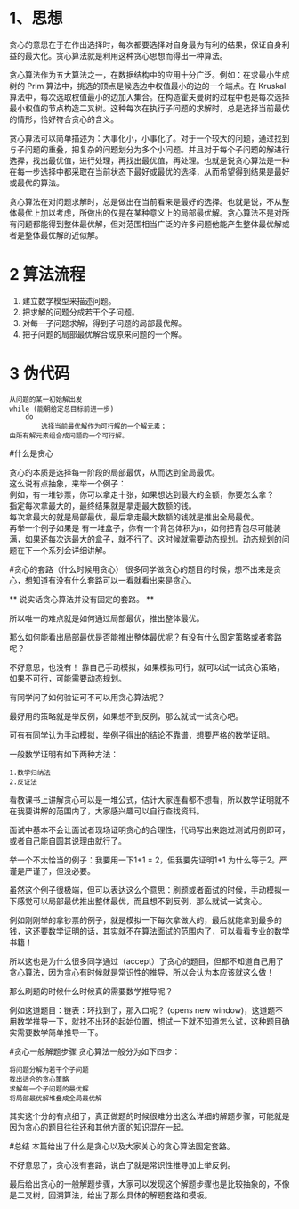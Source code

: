 # 1、思想
贪心的意思在于在作出选择时，每次都要选择对自身最为有利的结果，保证自身利益的最大化。贪心算法就是利用这种贪心思想而得出一种算法。

贪心算法作为五大算法之一，在数据结构中的应用十分广泛。例如：在求最小生成树的 Prim 算法中，挑选的顶点是候选边中权值最小的边的一个端点。在 Kruskal 算法中，每次选取权值最小的边加入集合。在构造霍夫曼树的过程中也是每次选择最小权值的节点构造二叉树。这种每次在执行子问题的求解时，总是选择当前最优的情形，恰好符合贪心的含义。

贪心算法可以简单描述为：大事化小，小事化了。对于一个较大的问题，通过找到与子问题的重叠，把复杂的问题划分为多个小问题。并且对于每个子问题的解进行选择，找出最优值，进行处理，再找出最优值，再处理。也就是说贪心算法是一种在每一步选择中都采取在当前状态下最好或最优的选择，从而希望得到结果是最好或最优的算法。

贪心算法在对问题求解时，总是做出在当前看来是最好的选择。也就是说，不从整体最优上加以考虑，所做出的仅是在某种意义上的局部最优解。贪心算法不是对所有问题都能得到整体最优解，但对范围相当广泛的许多问题他能产生整体最优解或者是整体最优解的近似解。

# 2 算法流程

1. 建立数学模型来描述问题。
2. 把求解的问题分成若干个子问题。
3. 对每一子问题求解，得到子问题的局部最优解。
4. 把子问题的局部最优解合成原来问题的一个解。

# 3 伪代码
```
从问题的某一初始解出发
while (能朝给定总目标前进一步) 
    do
        选择当前最优解作为可行解的一个解元素；
由所有解元素组合成问题的一个可行解。

```



#什么是贪心

贪心的本质是选择每一阶段的局部最优，从而达到全局最优。  
这么说有点抽象，来举一个例子：  
例如，有一堆钞票，你可以拿走十张，如果想达到最大的金额，你要怎么拿？  
指定每次拿最大的，最终结果就是拿走最大数额的钱。  
每次拿最大的就是局部最优，最后拿走最大数额的钱就是推出全局最优。  
再举一个例子如果是 有一堆盒子，你有一个背包体积为n，如何把背包尽可能装满，如果还每次选最大的盒子，就不行了。这时候就需要动态规划。动态规划的问题在下一个系列会详细讲解。

#贪心的套路（什么时候用贪心）
很多同学做贪心的题目的时候，想不出来是贪心，想知道有没有什么套路可以一看就看出来是贪心。  

** 说实话贪心算法并没有固定的套路。 **

所以唯一的难点就是如何通过局部最优，推出整体最优。

那么如何能看出局部最优是否能推出整体最优呢？有没有什么固定策略或者套路呢？

不好意思，也没有！ 靠自己手动模拟，如果模拟可行，就可以试一试贪心策略，如果不可行，可能需要动态规划。

有同学问了如何验证可不可以用贪心算法呢？

最好用的策略就是举反例，如果想不到反例，那么就试一试贪心吧。

可有有同学认为手动模拟，举例子得出的结论不靠谱，想要严格的数学证明。

一般数学证明有如下两种方法：

    1.数学归纳法
    2.反证法

看教课书上讲解贪心可以是一堆公式，估计大家连看都不想看，所以数学证明就不在我要讲解的范围内了，大家感兴趣可以自行查找资料。

面试中基本不会让面试者现场证明贪心的合理性，代码写出来跑过测试用例即可，或者自己能自圆其说理由就行了。

举一个不太恰当的例子：我要用一下1+1 = 2，但我要先证明1+1 为什么等于2。严谨是严谨了，但没必要。

虽然这个例子很极端，但可以表达这么个意思：刷题或者面试的时候，手动模拟一下感觉可以局部最优推出整体最优，而且想不到反例，那么就试一试贪心。

例如刚刚举的拿钞票的例子，就是模拟一下每次拿做大的，最后就能拿到最多的钱，这还要数学证明的话，其实就不在算法面试的范围内了，可以看看专业的数学书籍！

所以这也是为什么很多同学通过（accept）了贪心的题目，但都不知道自己用了贪心算法，因为贪心有时候就是常识性的推导，所以会认为本应该就这么做！

那么刷题的时候什么时候真的需要数学推导呢？

例如这道题目：链表：环找到了，那入口呢？ (opens new window)，这道题不用数学推导一下，就找不出环的起始位置，想试一下就不知道怎么试，这种题目确实需要数学简单推导一下。

#贪心一般解题步骤
贪心算法一般分为如下四步：

    将问题分解为若干个子问题
    找出适合的贪心策略
    求解每一个子问题的最优解
    将局部最优解堆叠成全局最优解

其实这个分的有点细了，真正做题的时候很难分出这么详细的解题步骤，可能就是因为贪心的题目往往还和其他方面的知识混在一起。

#总结
本篇给出了什么是贪心以及大家关心的贪心算法固定套路。

不好意思了，贪心没有套路，说白了就是常识性推导加上举反例。

最后给出贪心的一般解题步骤，大家可以发现这个解题步骤也是比较抽象的，不像是二叉树，回溯算法，给出了那么具体的解题套路和模板。
